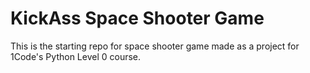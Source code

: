 # KickAss Space Shooter Game

This is the starting repo for space shooter game made as a project for 1Code's Python Level 0 course.
